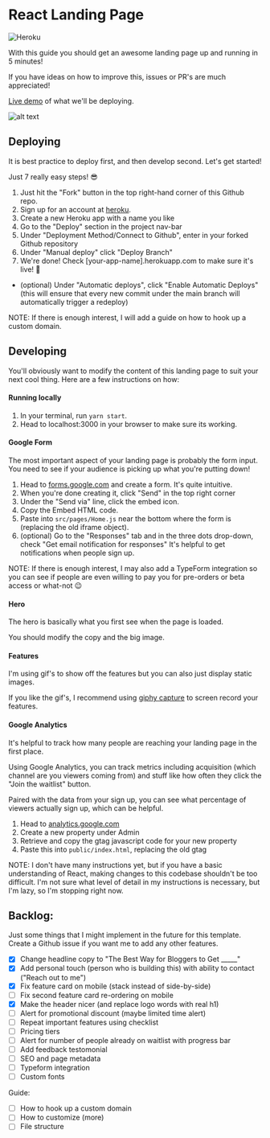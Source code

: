 
# React Landing Page

![Heroku](https://heroku-badge.herokuapp.com/?app=react-landing-page1)

With this guide you should get an awesome landing page up and running in 5 minutes!

If you have ideas on how to improve this, issues or PR's are much appreciated!

[Live demo](https://react-landing-page1.herokuapp.com/) of what we'll be deploying.

![alt text](https://github.com/jonathancai11/react-landing-page/blob/main/demo.gif)

## Deploying

It is best practice to deploy first, and then develop second. Let's get started!

Just 7 really easy steps! 😎

1. Just hit the "Fork" button in the top right-hand corner of this Github repo.
2.  Sign up for an account at [heroku](https://heroku.com/).
3.  Create a new Heroku app with a name you like
4.  Go to the "Deploy" section in the project nav-bar
5.  Under "Deployment Method/Connect to Github", enter in your forked Github repository 
6.  Under "Manual deploy" click "Deploy Branch"
7.  We're done! Check [your-app-name].herokuapp.com to make sure it's live! 🚀

* (optional) Under "Automatic deploys", click "Enable Automatic Deploys" (this will ensure that every new commit under the main branch will automatically trigger a redeploy)

NOTE: If there is enough interest, I will add a guide on how to hook up a custom domain.  

## Developing


You'll obviously want to modify the content of this landing page to suit your next cool thing. Here are a few instructions on how:

#### Running locally

1. In your terminal, run `yarn start`.
2. Head to localhost:3000 in your browser to make sure its working.

#### Google Form

The most important aspect of your landing page is probably the form input. You need to see if your audience is picking up what you're putting down!

1. Head to [forms.google.com](forms.google.com) and create a form. It's quite intuitive.
2. When you're done creating it, click "Send" in the top right corner
3. Under the "Send via" line, click the embed icon. 
4. Copy the Embed HTML code.
5. Paste into `src/pages/Home.js` near the bottom where the form is (replacing the old iframe object).
6. (optional) Go to the "Responses" tab and in the three dots drop-down, check "Get email notification for responses" It's helpful to get notifications when people sign up.

NOTE: If there is enough interest, I may also add a TypeForm integration so you can see if people are even willing to pay you for pre-orders or beta access or what-not 😉

#### Hero

The hero is basically what you first see when the page is loaded.

You should modify the copy and the big image.

#### Features

I'm using gif's to show off the features but you can also just display static images.

If you like the gif's, I recommend using [giphy capture](https://giphy.com/apps/giphycapture) to screen record your features.

#### Google Analytics

It's helpful to track how many people are reaching your landing page in the first place. 

Using Google Analytics, you can track metrics including acquisition (which channel are you viewers coming from) and stuff like how often they click the "Join the waitlist" button.

Paired with the data from your sign up, you can see what percentage of viewers actually sign up, which can be helpful.

1. Head to [analytics.google.com](analytics.google.com)
2. Create a new property under Admin
3. Retrieve and copy the gtag javascript code for your new property
4. Paste this into `public/index.html`, replacing the old gtag

NOTE: I don't have many instructions yet, but if you have a basic understanding of React, making changes to this codebase shouldn't be too difficult. I'm not sure what level of detail in my instructions is necessary, but I'm lazy, so I'm stopping right now.

## Backlog:

Just some things that I might implement in the future for this template. Create a Github issue if you want me to add any other features.

- [x] Change headline copy to "The Best Way for Bloggers to Get _____"
- [x] Add personal touch (person who is building this) with ability to contact ("Reach out to me")
- [x] Fix feature card on mobile (stack instead of side-by-side)
- [ ] Fix second feature card re-ordering on mobile
- [x] Make the header nicer (and replace logo words with real h1)
- [ ] Alert for promotional discount (maybe limited time alert)
- [ ] Repeat important features using checklist
- [ ] Pricing tiers
- [ ] Alert for number of people already on waitlist with progress bar
- [ ] Add feedback testomonial
- [ ] SEO and page metadata
- [ ] Typeform integration
- [ ] Custom fonts

Guide: 
- [ ] How to hook up a custom domain
- [ ] How to customize (more)
- [ ] File structure

